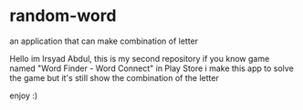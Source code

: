 # random-word
an application that can make combination of letter

Hello im Irsyad Abdul, this is my second repository
if you know game named "Word Finder - Word Connect" in Play Store
i make this app to solve the game
but it's still show the combination of the letter

enjoy :)
